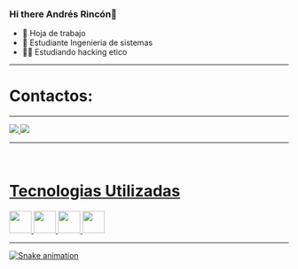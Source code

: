 ### Hi there Andrés Rincón👋

- 🔭 Hoja de trabajo 
- 🌱 Estudiante Ingenieria de sistemas
- 👨‍💻 Estudiando hacking etico
<hr>

<div>
  <h1>Contactos:</h1>
  <a href="" src="https://img.shields.io/badge/Gmail-D14836?style=for-the-badge&logo=gmail&logoColor=white">
 </div>
  <hr>
<div> 
<a href="https://github.com/camilorinconr">

  <img heigth="50em" src="https://github-readme-stats.vercel.app/api?username=camilorinconr&show_icons=true&theme=merko"/>
  <img heigth="50em" src="https://github-readme-stats.vercel.app/api/top-langs/?username=camilorinconr&layout=compact&langs_count=16&theme=merko"/>
</div> <hr>
  
  <div style="display:inline_block"><br>
    <h1>Tecnologias Utilizadas </h1>
    <img alingn="center"  heigth="30" width="40" src="https://cdn.jsdelivr.net/gh/devicons/devicon/icons/java/java-original-wordmark.svg"  />
    <img alingn="center"  heigth="30" width="40" src="https://cdn.jsdelivr.net/gh/devicons/devicon/icons/html5/html5-original.svg" />
    <img alingn="center"  heigth="30" width="40" src="https://cdn.jsdelivr.net/gh/devicons/devicon/icons/css3/css3-original.svg" />
    <img alingn="center"  heigth="30" width="40" src="https://cdn.jsdelivr.net/gh/devicons/devicon/icons/postgresql/postgresql-original-wordmark.svg" />
    
  </div><hr>
  
  ![Snake animation](https://github.com/camilorinconr/camilorinconr/blob/output/github-contribution-grid-snake.svg)
    

